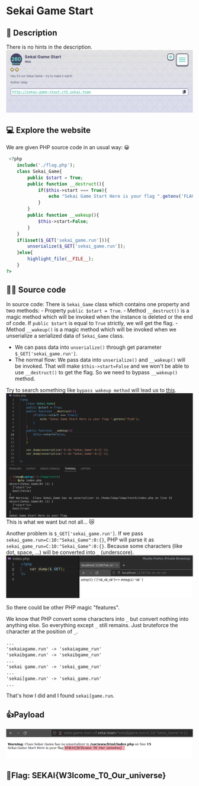 # Sekai Game Start
## 📄 Description
There is no hints in the description.
![Oops](./images/description.png)

## 💻 Explore the website
We are given PHP source code in an usual way: 😀
```php
 <?php
    include('./flag.php');
    class Sekai_Game{
        public $start = True;
        public function __destruct(){
            if($this->start === True){
                echo "Sekai Game Start Here is your flag ".getenv('FLAG');
            }
        }
        public function __wakeup(){
            $this->start=False;
        }
    }
    if(isset($_GET['sekai_game.run'])){
        unserialize($_GET['sekai_game.run']);
    }else{
        highlight_file(__FILE__);
    }
?> 
```

## 🧑‍💻 Source code

In source code:
There is `Sekai_Game` class which contains one property and two methods:
    - Property `public $start = True`.
    - Method `__destruct()` is a magic method which will be invoked when the instance is deleted or the end of code. If `public $start` is equal to `True` strictly, we will get the flag.
    - Method `__wakeup()` is a magic method which will be invoked when we unserialize a serialized data of `Sekai_Game` class.
- We can pass data into `unserialize()` through get parameter `$_GET['sekai_game.run']`.
- The normal flow: We pass data into `unserialize()` and `__wakeup()` will be invoked. That will make `$this->start=False` and we won't be able to use `__destruct()` to get the flag. So we need to bypass `__wakeup()` method.

Try to search something like `bypass wakeup method` will lead us to [this](https://bugs.php.net/bug.php?id=81151).
![Oops](./images/test_C.png)
This is what we want but not all... 😿

Another problem is `$_GET['sekai_game.run']`. If we pass `sekai_game.run=C:10:"Sekai_Game":0:{}`, PHP will parse it as `sekai_game_run=C:10:"Sekai_Game":0:{}`. Because some characters (like dot, space, ...) will be converted into `_` (underscore).
![Oops](./images/_.png)

So there could be other PHP magic "features". 

We know that PHP convert some characters into `_` but convert nothing into anything else. So everything except `_` still remains. Just bruteforce the character at the position of `_`.
```
...
'sekaiagame.run' -> 'sekaiagame_run'
'sekaibgame.run' -> 'sekaibgame_run'
...
'sekai game.run' -> 'sekai_game_run'
...
'sekai[game.run' -> 'sekai_game.run'
...
```

That's how I did and I found `sekai[game.run`.

## 👍Payload
![Oops](./images/payload.png)

## 🚩Flag: SEKAI{W3lcome_T0_Our_universe}